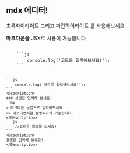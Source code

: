 ## mdx 에디터!

<Highlight color="#25c2a0">초록하이라이트</Highlight> 그리고 <Highlight color="#1877F2">파란하이라이트</Highlight> 를 사용해보세요

**마크다운을** JSX로 사용이 가능합니다

<Code> 
    ```js
        console.log('코드를 입력해보세요!');
    ```
  
    ```js
        console.log('코드를 입력해보세요!');
    ```
    <Description>
    ### 설명을 입력해 보세요!
      hi
    > 마크다운 문법으로 입력해보세요
    >> 아코디언처럼 설명추가가 가능합니다.
    </Description>
    ```js
        //코드를 입력해 보세요!
    ```
    <Description>
    설명을 입력해 보세요!
    </Description>
</Code>
